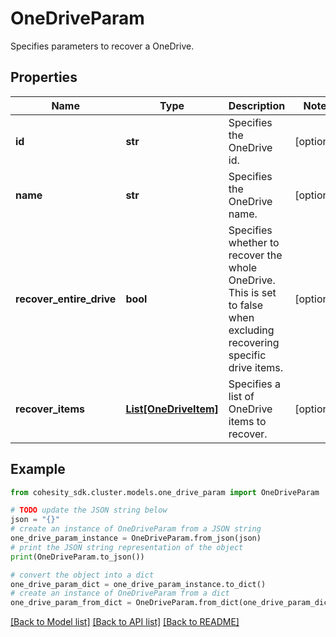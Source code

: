 # OneDriveParam

Specifies parameters to recover a OneDrive.

## Properties

Name | Type | Description | Notes
------------ | ------------- | ------------- | -------------
**id** | **str** | Specifies the OneDrive id. | [optional] 
**name** | **str** | Specifies the OneDrive name. | [optional] 
**recover_entire_drive** | **bool** | Specifies whether to recover the whole OneDrive. This is set to false when excluding recovering specific drive items. | [optional] 
**recover_items** | [**List[OneDriveItem]**](OneDriveItem.md) | Specifies a list of OneDrive items to recover. | [optional] 

## Example

```python
from cohesity_sdk.cluster.models.one_drive_param import OneDriveParam

# TODO update the JSON string below
json = "{}"
# create an instance of OneDriveParam from a JSON string
one_drive_param_instance = OneDriveParam.from_json(json)
# print the JSON string representation of the object
print(OneDriveParam.to_json())

# convert the object into a dict
one_drive_param_dict = one_drive_param_instance.to_dict()
# create an instance of OneDriveParam from a dict
one_drive_param_from_dict = OneDriveParam.from_dict(one_drive_param_dict)
```
[[Back to Model list]](../README.md#documentation-for-models) [[Back to API list]](../README.md#documentation-for-api-endpoints) [[Back to README]](../README.md)


